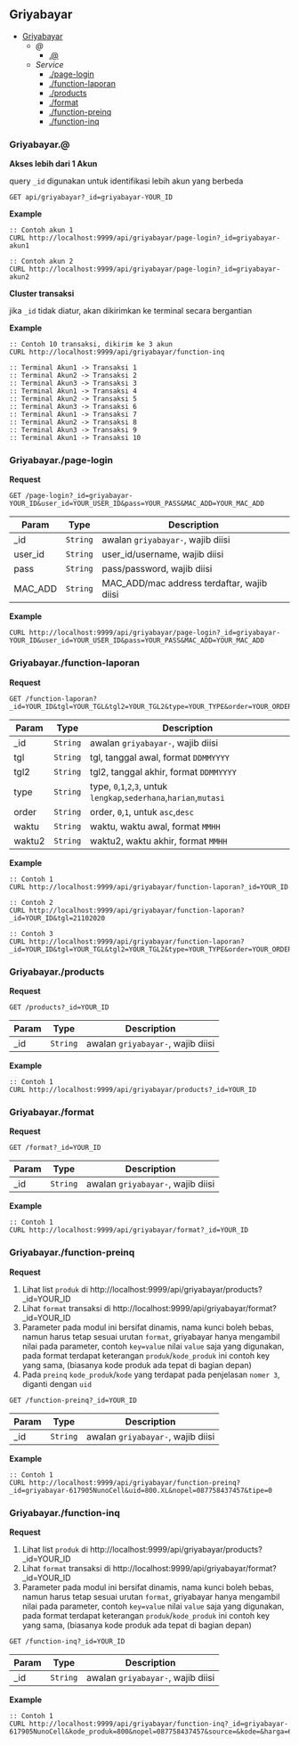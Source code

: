 
<a name="module_Griyabayar"></a>
## Griyabayar

* [Griyabayar](#module_Griyabayar)
    * _@_
        * [.@](#module_Griyabayar.@)
    * _Service_
        * [./page-login](#module_Griyabayar./page-login)
        * [./function-laporan](#module_Griyabayar./function-laporan)
        * [./products](#module_Griyabayar./products)
        * [./format](#module_Griyabayar./format)
        * [./function-preinq](#module_Griyabayar./function-preinq)
        * [./function-inq](#module_Griyabayar./function-inq)



<a name="module_Griyabayar.@"></a>
### Griyabayar.@
**Akses lebih dari 1 Akun**query `_id` digunakan untuk identifikasi lebih akun yang berbeda```GET api/griyabayar?_id=griyabayar-YOUR_ID```**Example**```:: Contoh akun 1CURL http://localhost:9999/api/griyabayar/page-login?_id=griyabayar-akun1:: Contoh akun 2CURL http://localhost:9999/api/griyabayar/page-login?_id=griyabayar-akun2```**Cluster transaksi**jika `_id` tidak diatur, akan dikirimkan ke terminal secara bergantian**Example**```:: Contoh 10 transaksi, dikirim ke 3 akunCURL http://localhost:9999/api/griyabayar/function-inq:: Terminal Akun1 -> Transaksi 1:: Terminal Akun2 -> Transaksi 2:: Terminal Akun3 -> Transaksi 3:: Terminal Akun1 -> Transaksi 4:: Terminal Akun2 -> Transaksi 5:: Terminal Akun3 -> Transaksi 6:: Terminal Akun1 -> Transaksi 7:: Terminal Akun2 -> Transaksi 8:: Terminal Akun3 -> Transaksi 9:: Terminal Akun1 -> Transaksi 10```



<a name="module_Griyabayar./page-login"></a>
### Griyabayar./page-login
**Request**```GET /page-login?_id=griyabayar-YOUR_ID&user_id=YOUR_USER_ID&pass=YOUR_PASS&MAC_ADD=YOUR_MAC_ADD```


| Param | Type | Description |
| --- | --- | --- |
| _id | <code>String</code> | awalan `griyabayar-`, wajib diisi |
| user_id | <code>String</code> | user_id/username, wajib diisi |
| pass | <code>String</code> | pass/password, wajib diisi |
| MAC_ADD | <code>String</code> | MAC_ADD/mac address terdaftar, wajib diisi |

**Example**  
```CURL http://localhost:9999/api/griyabayar/page-login?_id=griyabayar-YOUR_ID&user_id=YOUR_USER_ID&pass=YOUR_PASS&MAC_ADD=YOUR_MAC_ADD```


<a name="module_Griyabayar./function-laporan"></a>
### Griyabayar./function-laporan
**Request**```GET /function-laporan?_id=YOUR_ID&tgl=YOUR_TGL&tgl2=YOUR_TGL2&type=YOUR_TYPE&order=YOUR_ORDER&waktu=YOUR_WAKTU&waktu2=YOUR_WAKTU2```


| Param | Type | Description |
| --- | --- | --- |
| _id | <code>String</code> | awalan `griyabayar-`, wajib diisi |
| tgl | <code>String</code> | tgl, tanggal awal, format `DDMMYYYY` |
| tgl2 | <code>String</code> | tgl2, tanggal akhir, format `DDMMYYYY` |
| type | <code>String</code> | type, `0`,`1`,`2`,`3`, untuk `lengkap`,`sederhana`,`harian`,`mutasi` |
| order | <code>String</code> | order, `0`,`1`, untuk `asc`,`desc` |
| waktu | <code>String</code> | waktu, waktu awal, format `MMHH` |
| waktu2 | <code>String</code> | waktu2, waktu akhir, format `MMHH` |

**Example**  
```:: Contoh 1CURL http://localhost:9999/api/griyabayar/function-laporan?_id=YOUR_ID:: Contoh 2CURL http://localhost:9999/api/griyabayar/function-laporan?_id=YOUR_ID&tgl=21102020:: Contoh 3CURL http://localhost:9999/api/griyabayar/function-laporan?_id=YOUR_ID&tgl=YOUR_TGL&tgl2=YOUR_TGL2&type=YOUR_TYPE&order=YOUR_ORDER&waktu=YOUR_WAKTU&waktu2=YOUR_WAKTU2```


<a name="module_Griyabayar./products"></a>
### Griyabayar./products
**Request**```GET /products?_id=YOUR_ID```


| Param | Type | Description |
| --- | --- | --- |
| _id | <code>String</code> | awalan `griyabayar-`, wajib diisi |

**Example**  
```:: Contoh 1CURL http://localhost:9999/api/griyabayar/products?_id=YOUR_ID```


<a name="module_Griyabayar./format"></a>
### Griyabayar./format
**Request**```GET /format?_id=YOUR_ID```


| Param | Type | Description |
| --- | --- | --- |
| _id | <code>String</code> | awalan `griyabayar-`, wajib diisi |

**Example**  
```:: Contoh 1CURL http://localhost:9999/api/griyabayar/format?_id=YOUR_ID```


<a name="module_Griyabayar./function-preinq"></a>
### Griyabayar./function-preinq
**Request**1. Lihat list `produk` di http://localhost:9999/api/griyabayar/products?_id=YOUR_ID2. Lihat `format` transaksi di http://localhost:9999/api/griyabayar/format?_id=YOUR_ID3. Parameter pada modul ini bersifat dinamis, nama kunci boleh bebas, namun harus tetap sesuai urutan `format`, griyabayar hanya mengambil nilai pada parameter, contoh `key=value` nilai `value` saja yang digunakan, pada format terdapat keterangan `produk`/`kode_produk` ini contoh key yang sama, (biasanya kode produk ada tepat di bagian depan)4. Pada `preinq` `kode_produk`/`kode` yang terdapat pada penjelasan `nomer 3`, diganti dengan `uid````GET /function-preinq?_id=YOUR_ID```


| Param | Type | Description |
| --- | --- | --- |
| _id | <code>String</code> | awalan `griyabayar-`, wajib diisi |

**Example**  
```:: Contoh 1CURL http://localhost:9999/api/griyabayar/function-preinq?_id=griyabayar-617905NunoCell&uid=800.XL&nopel=087758437457&tipe=0```


<a name="module_Griyabayar./function-inq"></a>
### Griyabayar./function-inq
**Request**1. Lihat list `produk` di http://localhost:9999/api/griyabayar/products?_id=YOUR_ID2. Lihat `format` transaksi di http://localhost:9999/api/griyabayar/format?_id=YOUR_ID3. Parameter pada modul ini bersifat dinamis, nama kunci boleh bebas, namun harus tetap sesuai urutan `format`, griyabayar hanya mengambil nilai pada parameter, contoh `key=value` nilai `value` saja yang digunakan, pada format terdapat keterangan `produk`/`kode_produk` ini contoh key yang sama, (biasanya kode produk ada tepat di bagian depan)```GET /function-inq?_id=YOUR_ID```


| Param | Type | Description |
| --- | --- | --- |
| _id | <code>String</code> | awalan `griyabayar-`, wajib diisi |

**Example**  
```:: Contoh 1CURL http://localhost:9999/api/griyabayar/function-inq?_id=griyabayar-617905NunoCell&kode_produk=800&nopel=087758437457&source=&kode=&harga=6050&cetak=0```

